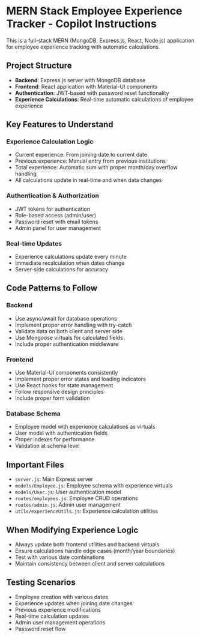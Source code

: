 <!-- Use this file to provide workspace-specific custom instructions to Copilot. For more details, visit https://code.visualstudio.com/docs/copilot/copilot-customization#_use-a-githubcopilotinstructionsmd-file -->

# MERN Stack Employee Experience Tracker - Copilot Instructions

This is a full-stack MERN (MongoDB, Express.js, React, Node.js) application for employee experience tracking with automatic calculations.

## Project Structure

- **Backend**: Express.js server with MongoDB database
- **Frontend**: React application with Material-UI components
- **Authentication**: JWT-based with password reset functionality
- **Experience Calculations**: Real-time automatic calculations of employee experience

## Key Features to Understand

### Experience Calculation Logic
- Current experience: From joining date to current date
- Previous experience: Manual entry from previous institutions
- Total experience: Automatic sum with proper month/day overflow handling
- All calculations update in real-time and when data changes

### Authentication & Authorization
- JWT tokens for authentication
- Role-based access (admin/user)
- Password reset with email tokens
- Admin panel for user management

### Real-time Updates
- Experience calculations update every minute
- Immediate recalculation when dates change
- Server-side calculations for accuracy

## Code Patterns to Follow

### Backend
- Use async/await for database operations
- Implement proper error handling with try-catch
- Validate data on both client and server side
- Use Mongoose virtuals for calculated fields
- Include proper authentication middleware

### Frontend
- Use Material-UI components consistently
- Implement proper error states and loading indicators
- Use React hooks for state management
- Follow responsive design principles
- Include proper form validation

### Database Schema
- Employee model with experience calculations as virtuals
- User model with authentication fields
- Proper indexes for performance
- Validation at schema level

## Important Files

- `server.js`: Main Express server
- `models/Employee.js`: Employee schema with experience virtuals
- `models/User.js`: User authentication model
- `routes/employees.js`: Employee CRUD operations
- `routes/admin.js`: Admin user management
- `utils/experienceUtils.js`: Experience calculation utilities

## When Modifying Experience Logic
- Always update both frontend utilities and backend virtuals
- Ensure calculations handle edge cases (month/year boundaries)
- Test with various date combinations
- Maintain consistency between client and server calculations

## Testing Scenarios
- Employee creation with various dates
- Experience updates when joining date changes
- Previous experience modifications
- Real-time calculation updates
- Admin user management operations
- Password reset flow
